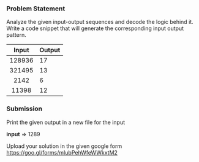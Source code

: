 
### Problem Statement
Analyze the given input-output sequences and decode the logic behind it. Write a code snippet that will generate the corresponding input output pattern.

|**Input** |   **Output** |
|:-:|---|
| 128936 |  17 |
| 321495   | 13 |
| 2142  |  6 |
|  11398    | 12   |





### Submission

Print the given output in a new file for the input

**input** => 1289


Upload your solution in the given google form https://goo.gl/forms/mIubPehWfeWWkxtM2

